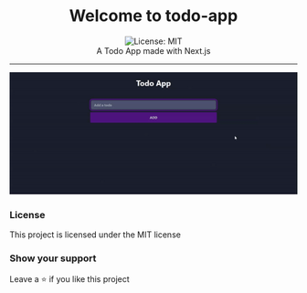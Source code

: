 <div align="center">
<h1 align="center">Welcome to todo-app</h1>
<img alt="License: MIT" src="https://img.shields.io/badge/License-MIT-yellow.svg" /><br>
A Todo App made with Next.js
</div>

***
<div align="center">
    <img src="giphy.gif">
</div>

### License
This project is licensed under the MIT license
### Show your support
Leave a ⭐ if you like this project